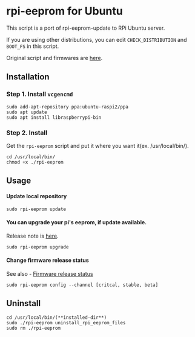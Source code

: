 # rpi-eeprom for Ubuntu
This script is a port of rpi-eeprom-update to RPi Ubuntu server.

If you are using other distributions, you can edit `CHECK_DISTRIBUTION` and `BOOT_FS` in this script. 

Original script and firmwares are [here](https://github.com/raspberrypi/rpi-eeprom).

## Installation
### Step 1. Install `vcgencmd`
```
sudo add-apt-repository ppa:ubuntu-raspi2/ppa
sudo apt update
sudo apt install libraspberrypi-bin
```

### Step 2. Install
Get the `rpi-eeprom` script and put it where you want it(ex. /usr/local/bin/).
```
cd /usr/local/bin/
chmod +x ./rpi-eeprom
```

## Usage
#### Update local repository
```
sudo rpi-eeprom update
```
#### You can upgrade your pi's eeprom, if update available.

Release note is [here](https://github.com/raspberrypi/rpi-eeprom/blob/master/firmware/release-notes.md).
```
sudo rpi-eeprom upgrade
```
#### Change firmware release status

See also - [Firmware release status](https://www.raspberrypi.org/documentation/hardware/raspberrypi/booteeprom.md)
```
sudo rpi-eeprom config --channel [critcal, stable, beta]
```

## Uninstall
```
cd /usr/local/bin/(**installed-dir**)
sudo ./rpi-eeprom uninstall_rpi_eeprom_files
sudo rm ./rpi-eeprom
```
